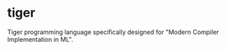 # tiger
Tiger programming language specifically designed for "Modern Compiler Implementation in ML".
